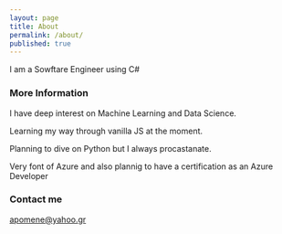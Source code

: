 ```yaml
---
layout: page
title: About
permalink: /about/
published: true
---
```


I am a Sowftare Engineer using C#


### More Information

I  have deep interest on Machine Learning and Data Science.

Learning my way through vanilla JS at the moment.

Planning to dive on Python but I always procastanate.

Very font of Azure and also plannig to have a certification as an Azure Developer


### Contact me

[apomene@yahoo.gr](mailto:apomene@yahoo.gr)
